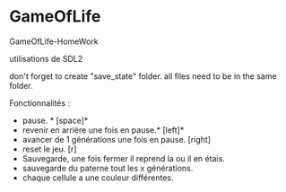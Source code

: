 # GameOfLife
GameOfLife-HomeWork

utilisations de SDL2 

don't forget to create "save_state" folder.
all files need to be in the same folder.


Fonctionnalités : 
- pause. * [space]*
- revenir en arrière une fois en pause.* [left]*
- avancer de 1 générations une fois en pause. [right]
- reset le jeu. [r]
- Sauvegarde, une fois fermer il reprend la ou il en étais.
- sauvegarde du paterne tout les x générations.
- chaque cellule a une couleur différentes.

